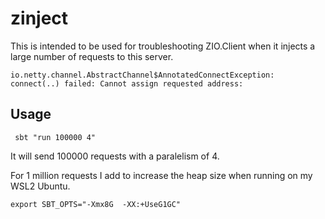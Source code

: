 # zinject

This is intended to be used for troubleshooting ZIO.Client when
it injects a large number of requests to this server.

```
io.netty.channel.AbstractChannel$AnnotatedConnectException: connect(..) failed: Cannot assign requested address:
```

## Usage

```
 sbt "run 100000 4"
```

It will send 100000 requests with a paralelism of 4.

For 1 million requests I add to increase the heap size when running on my WSL2 Ubuntu.
```
export SBT_OPTS="-Xmx8G  -XX:+UseG1GC"
```
